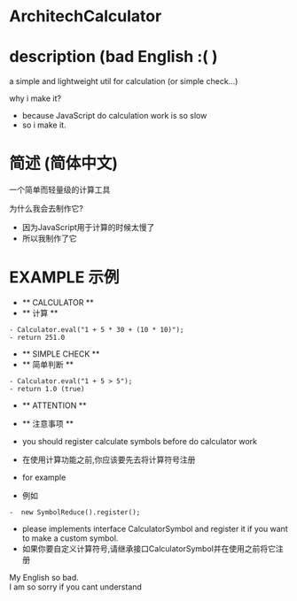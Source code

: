 # ArchitechCalculator
# description (bad English :( )
a simple and lightweight util for calculation (or simple check...)
      
why i make it?
- because JavaScript do calculation work is so slow
- so i make it.
      
# 简述 (简体中文)
一个简单而轻量级的计算工具
      
为什么我会去制作它?
- 因为JavaScript用于计算的时候太慢了
- 所以我制作了它
      
# EXAMPLE 示例
- ** CALCULATOR **
- ** 计算 **
```
- Calculator.eval("1 + 5 * 30 + (10 * 10)");
- return 251.0
```
      
- ** SIMPLE CHECK **
- ** 简单判断 **
```
- Calculator.eval("1 + 5 > 5");
- return 1.0 (true)
```
   
- ** ATTENTION **
- ** 注意事项 **
-   you should register calculate symbols before do calculator work
-   在使用计算功能之前,你应该要先去将计算符号注册<br/>
      
-  for example 
-  例如
```
-  new SymbolReduce().register();
```
   
-  please implements interface CalculatorSymbol and register it if you want to make a custom symbol.
-  如果你要自定义计算符号,请继承接口CalculatorSymbol并在使用之前将它注册<br/>
      
My English so bad.<br/>
I am so sorry if you cant understand<br/>

